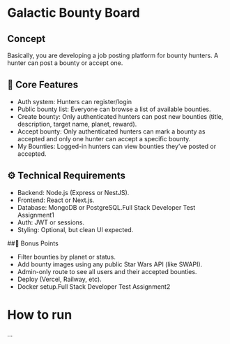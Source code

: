 # Galactic Bounty Board
## Concept
  Basically, you are developing a job posting platform for bounty hunters. A hunter can post a bounty or accept one.

## 🔧 Core Features
 - Auth system: Hunters can register/login
 - Public bounty list: Everyone can browse a list of available bounties.
 - Create bounty: Only authenticated hunters can post new bounties (title, description, target name, planet, reward).
 - Accept bounty: Only authenticated hunters can mark a bounty as accepted and only one hunter can accept a specific bounty.
 - My Bounties: Logged-in hunters can view bounties theyʼve posted or accepted.

## ⚙ Technical Requirements
 - Backend: Node.js Express or NestJS.
 - Frontend: React or Next.js.
 - Database: MongoDB or PostgreSQL.Full Stack Developer Test Assignment1
 - Auth: JWT or sessions.
 - Styling: Optional, but clean UI expected.

##🌟 Bonus Points
 - Filter bounties by planet or status.
 - Add bounty images using any public Star Wars API (like SWAPI.
 - Admin-only route to see all users and their accepted bounties.
 - Deploy Vercel, Railway, etc).
 - Docker setup.Full Stack Developer Test Assignment2

# How to run
...

